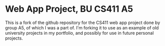 # Web App Project, BU CS411 A5
This is a fork of the github repository for the CS411 web app project done by group A5, of which I was a part of. I'm forking it to use as an example of old university projects in my portfolio, and possibly for use in future personal projects.



